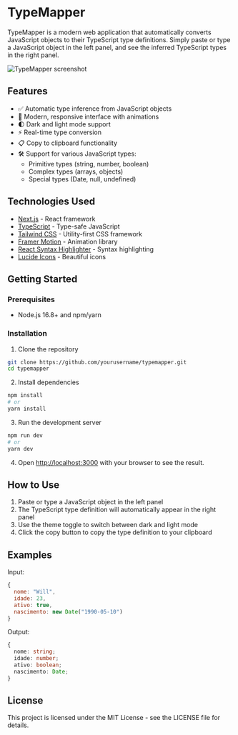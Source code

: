 # TypeMapper

TypeMapper is a modern web application that automatically converts JavaScript objects to their TypeScript type definitions. Simply paste or type a JavaScript object in the left panel, and see the inferred TypeScript types in the right panel.

![TypeMapper screenshot](https://via.placeholder.com/800x400.png?text=TypeMapper+Screenshot)

## Features

- ✅ Automatic type inference from JavaScript objects
- 🎨 Modern, responsive interface with animations
- 🌓 Dark and light mode support
- ⚡ Real-time type conversion
- 📋 Copy to clipboard functionality
- 🛠️ Support for various JavaScript types:
  - Primitive types (string, number, boolean)
  - Complex types (arrays, objects)
  - Special types (Date, null, undefined)

## Technologies Used

- [Next.js](https://nextjs.org/) - React framework
- [TypeScript](https://www.typescriptlang.org/) - Type-safe JavaScript
- [Tailwind CSS](https://tailwindcss.com/) - Utility-first CSS framework
- [Framer Motion](https://www.framer.com/motion/) - Animation library
- [React Syntax Highlighter](https://github.com/react-syntax-highlighter/react-syntax-highlighter) - Syntax highlighting
- [Lucide Icons](https://lucide.dev/) - Beautiful icons

## Getting Started

### Prerequisites

- Node.js 16.8+ and npm/yarn

### Installation

1. Clone the repository
```bash
git clone https://github.com/yourusername/typemapper.git
cd typemapper
```

2. Install dependencies
```bash
npm install
# or
yarn install
```

3. Run the development server
```bash
npm run dev
# or
yarn dev
```

4. Open [http://localhost:3000](http://localhost:3000) with your browser to see the result.

## How to Use

1. Paste or type a JavaScript object in the left panel
2. The TypeScript type definition will automatically appear in the right panel
3. Use the theme toggle to switch between dark and light mode
4. Click the copy button to copy the type definition to your clipboard

## Examples

Input:
```javascript
{
  nome: "Will",
  idade: 23,
  ativo: true,
  nascimento: new Date("1990-05-10")
}
```

Output:
```typescript
{
  nome: string;
  idade: number;
  ativo: boolean;
  nascimento: Date;
}
```

## License

This project is licensed under the MIT License - see the LICENSE file for details.
